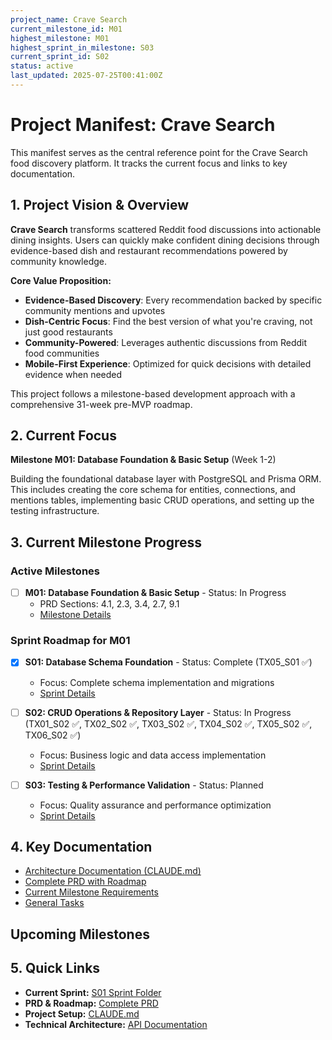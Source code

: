 ```yaml
---
project_name: Crave Search
current_milestone_id: M01
highest_milestone: M01
highest_sprint_in_milestone: S03
current_sprint_id: S02
status: active
last_updated: 2025-07-25T00:41:00Z
---
```


# Project Manifest: Crave Search

This manifest serves as the central reference point for the Crave Search food discovery platform. It tracks the current focus and links to key documentation.

## 1. Project Vision & Overview

**Crave Search** transforms scattered Reddit food discussions into actionable dining insights. Users can quickly make confident dining decisions through evidence-based dish and restaurant recommendations powered by community knowledge.

**Core Value Proposition:**

- **Evidence-Based Discovery**: Every recommendation backed by specific community mentions and upvotes
- **Dish-Centric Focus**: Find the best version of what you're craving, not just good restaurants
- **Community-Powered**: Leverages authentic discussions from Reddit food communities
- **Mobile-First Experience**: Optimized for quick decisions with detailed evidence when needed

This project follows a milestone-based development approach with a comprehensive 31-week pre-MVP roadmap.

## 2. Current Focus

**Milestone M01: Database Foundation & Basic Setup** (Week 1-2)

Building the foundational database layer with PostgreSQL and Prisma ORM. This includes creating the core schema for entities, connections, and mentions tables, implementing basic CRUD operations, and setting up the testing infrastructure.

## 3. Current Milestone Progress

### Active Milestones

- [ ] **M01: Database Foundation & Basic Setup** - Status: In Progress
  - PRD Sections: 4.1, 2.3, 3.4, 2.7, 9.1
  - [Milestone Details](./02_REQUIREMENTS/M01_Database_Foundation_Basic_Setup/M01_milestone_meta.md)

### Sprint Roadmap for M01

- [x] **S01: Database Schema Foundation** - Status: Complete (TX05_S01 ✅)

  - Focus: Complete schema implementation and migrations
  - [Sprint Details](./03_SPRINTS/S01_M01_Database_Schema_Foundation/S01_M01_sprint_meta.md)

- [ ] **S02: CRUD Operations & Repository Layer** - Status: In Progress (TX01_S02 ✅, TX02_S02 ✅, TX03_S02 ✅, TX04_S02 ✅, TX05_S02 ✅, TX06_S02 ✅)

  - Focus: Business logic and data access implementation
  - [Sprint Details](./03_SPRINTS/S02_M01_CRUD_Operations_Repository_Layer/S02_M01_sprint_meta.md)

- [ ] **S03: Testing & Performance Validation** - Status: Planned
  - Focus: Quality assurance and performance optimization
  - [Sprint Details](./03_SPRINTS/S03_M01_Testing_Performance_Validation/S03_M01_sprint_meta.md)

## 4. Key Documentation

- [Architecture Documentation (CLAUDE.md)](../CLAUDE.md)
- [Complete PRD with Roadmap](../../PRD.md)
- [Current Milestone Requirements](./02_REQUIREMENTS/M01_Database_Foundation_Basic_Setup/)
- [General Tasks](./04_GENERAL_TASKS/)

## Upcoming Milestones

## 5. Quick Links

- **Current Sprint:** [S01 Sprint Folder](./03_SPRINTS/S01_M01_Database_Schema_Foundation/)
- **PRD & Roadmap:** [Complete PRD](../../PRD.md)
- **Project Setup:** [CLAUDE.md](../CLAUDE.md)
- **Technical Architecture:** [API Documentation](../../apps/api/README.md)
